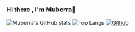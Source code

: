### Hi there , I'm Muberra👋
![Muberra's GitHub stats](https://github-readme-stats.vercel.app/api?username=muberraa&theme=vision-friendly-dark&show_icons=true)
![Top Langs](https://github-readme-stats.vercel.app/api/top-langs/?username=muberraa&theme=vision-friendly-dark&show_icons=true)
[![Github](https://img.shields.io/github/followers/muberraa?label=Follow&style=social)](https://github.com/muberraa)



